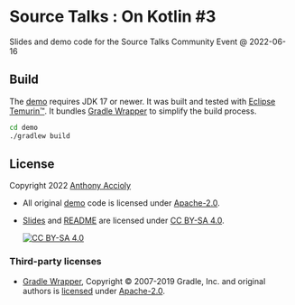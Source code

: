 <!--
SPDX-FileCopyrightText: 2022 Anthony Accioly

SPDX-License-Identifier: CC-BY-SA-4.0
-->

# Source Talks : On Kotlin #3
Slides and demo code for the Source Talks Community Event @ 2022-06-16

## Build

The [demo][demo-code] requires JDK 17 or newer. It was built and tested with [Eclipse Temurin™][eclipse-temurin].
It bundles [Gradle Wrapper][gradle-wrapper] to simplify the build process.

```sh
cd demo
./gradlew build
```

## License

Copyright 2022 [Anthony Accioly][blog]

- All original [demo][demo-code] code is licensed under [Apache-2.0][apache-2.0].
- [Slides][slides] and [README][readme] are licensed under [CC BY-SA 4.0][cc-by-sa].
 
  [![CC BY-SA 4.0][cc-by-sa-image]][cc-by-sa]

### Third-party licenses

- [Gradle Wrapper][gradle-wrapper], Copyright © 2007-2019 Gradle, Inc. and original authors is 
[licensed][gradle-license] under [Apache-2.0][apache-2.0].

[apache-2.0]: https://spdx.org/licenses/Apache-2.0.html
[blog]: https://accioly.dev
[cc-by-sa]: https://spdx.org/licenses/CC-BY-SA-4.0.html
[cc-by-sa-image]: https://i.creativecommons.org/l/by-sa/4.0/88x31.png
[demo-code]: demo
[eclipse-temurin]: https://adoptium.net/temurin/releases/?version=17
[gradle-license]: https://docs.gradle.org/current/userguide/licenses.html
[gradle-wrapper]: https://docs.gradle.org/current/userguide/gradle_wrapper.html
[readme]: README.md
[slides]: slides

